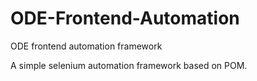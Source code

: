 # ODE-Frontend-Automation
ODE frontend automation framework

A simple selenium automation framework based on POM. 
